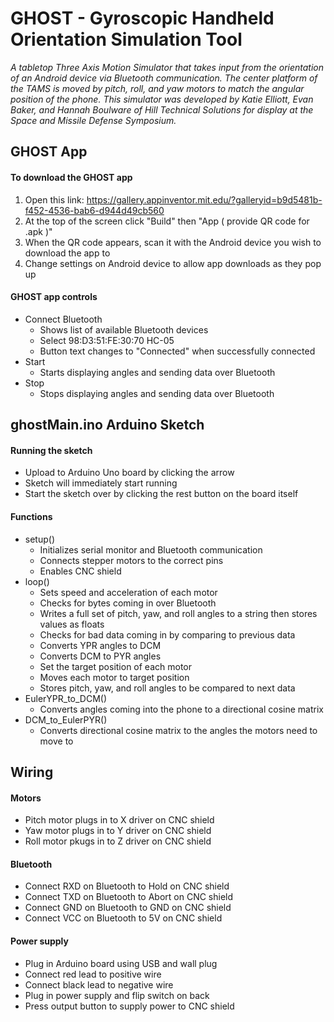 # GHOST - Gyroscopic Handheld Orientation Simulation Tool
*A tabletop Three Axis Motion Simulator that takes input from the orientation of an Android device via Bluetooth communication. The center platform of the TAMS is moved by pitch, roll, and yaw motors to match the angular position of the phone.* 
*This simulator was developed by Katie Elliott, Evan Baker, and Hannah Boulware of Hill Technical Solutions for display at the Space and Missile Defense Symposium.*
## GHOST App
#### To download the GHOST app
1. Open this link: https://gallery.appinventor.mit.edu/?galleryid=b9d5481b-f452-4536-bab6-d944d49cb560
2. At the top of the screen click "Build" then "App ( provide QR code for .apk )"
3. When the QR code appears, scan it with the Android device you wish to download the app to
4. Change settings on Android device to allow app downloads as they pop up
#### GHOST app controls
- Connect Bluetooth
  - Shows list of available Bluetooth devices
  - Select 98:D3:51:FE:30:70 HC-05
  - Button text changes to "Connected" when successfully connected
- Start
  - Starts displaying angles and sending data over Bluetooth
- Stop
  - Stops displaying angles and sending data over Bluetooth

## ghostMain.ino Arduino Sketch
#### Running the sketch
- Upload to Arduino Uno board by clicking the arrow
- Sketch will immediately start running
- Start the sketch over by clicking the rest button on the board itself
#### Functions
- setup()
  - Initializes serial monitor and Bluetooth communication
  - Connects stepper motors to the correct pins
  - Enables CNC shield
- loop()
  - Sets speed and acceleration of each motor
  - Checks for bytes coming in over Bluetooth
  - Writes a full set of pitch, yaw, and roll angles to a string then stores values as floats
  - Checks for bad data coming in by comparing to previous data
  - Converts YPR angles to DCM
  - Converts DCM to PYR angles
  - Set the target position of each motor
  - Moves each motor to target position
  - Stores pitch, yaw, and roll angles to be compared to next data
- EulerYPR_to_DCM()
  - Converts angles coming into the phone to a directional cosine matrix
- DCM_to_EulerPYR()
  - Converts directional cosine matrix to the angles the motors need to move to

## Wiring
#### Motors
- Pitch motor plugs in to X driver on CNC shield
- Yaw motor plugs in to Y driver on CNC shield
- Roll motor pkugs in to Z driver on CNC shield
#### Bluetooth
- Connect RXD on Bluetooth to Hold on CNC shield
- Connect TXD on Bluetooth to Abort on CNC shield
- Connect GND on Bluetooth to GND on CNC shield
- Connect VCC on Bluetooth to 5V on CNC shield
#### Power supply 
- Plug in Arduino board using USB and wall plug
- Connect red lead to positive wire
- Connect black lead to negative wire
- Plug in power supply and flip switch on back
- Press output button to supply power to CNC shield
